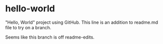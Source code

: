 # hello-world
"Hello, World" project using GitHub.
This line is an addition to readme.md file to try on a branch.

Seems like this branch is off readme-edits.
